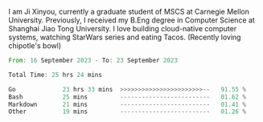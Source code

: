 I am Ji Xinyou, currently a graduate student of MSCS at Carnegie Mellon University. Previously, I received my B.Eng degree in Computer Science at Shanghai Jiao Tong University.
I love building cloud-native computer systems, watching StarWars series and eating Tacos. (Recently loving chipotle's bowl)

<!--START_SECTION:waka-->

```rust
From: 16 September 2023 - To: 23 September 2023

Total Time: 25 hrs 24 mins

Go             23 hrs 33 mins  >>>>>>>>>>>>>>>>>>>>>>>--   91.55 %
Bash           25 mins         -------------------------   01.62 %
Markdown       21 mins         -------------------------   01.41 %
Other          19 mins         -------------------------   01.26 %
```

<!--END_SECTION:waka-->
